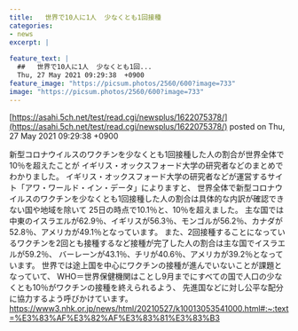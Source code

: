 ```yaml
---
title:   世界で10人に1人  少なくとも1回接種  
categories:
- news
excerpt: |
  
feature_text: |
  ##   世界で10人に1人  少なくとも1回...
  Thu, 27 May 2021 09:29:38  +0900
feature_image: "https://picsum.photos/2560/600?image=733"
image: "https://picsum.photos/2560/600?image=733"
---
```


[https://asahi.5ch.net/test/read.cgi/newsplus/1622075378/](https://asahi.5ch.net/test/read.cgi/newsplus/1622075378/)
posted on Thu, 27 May 2021 09:29:38  +0900

<!--more-->

新型コロナウイルスのワクチンを少なくとも1回接種した人の割合が世界全体で10％を超えたことが イギリス・オックスフォード大学の研究者などのまとめでわかりました。 イギリス・オックスフォード大学の研究者などが運営するサイト「アワ・ワールド・イン・データ」によりますと、 世界全体で新型コロナウイルスのワクチンを少なくとも1回接種した人の割合は具体的な内訳が確認できない国や地域を除いて 25日の時点で10.1％と、10％を超えました。 主な国では中東のイスラエルが62.9％、イギリスが56.3％、モンゴルが56.2％、カナダが52.8％、アメリカが49.1％となっています。 また、2回接種することになっているワクチンを2回とも接種するなど接種が完了した人の割合は主な国でイスラエルが59.2％、 バーレーンが43.1％、チリが40.6％、アメリカが39.2％となっています。 世界では途上国を中心にワクチンの接種が進んでいないことが課題となっていて、 WHO＝世界保健機関はことし9月までにすべての国で人口の少なくとも10％がワクチンの接種を終えられるよう、 先進国などに対し公平な配分に協力するよう呼びかけています。 https://www3.nhk.or.jp/news/html/20210527/k10013053541000.html#:~:text=%E3%83%AF%E3%82%AF%E3%83%81%E3%83%B3
